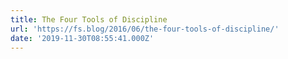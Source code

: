 ```yaml
---
title: The Four Tools of Discipline
url: 'https://fs.blog/2016/06/the-four-tools-of-discipline/'
date: '2019-11-30T08:55:41.000Z'
---
```

